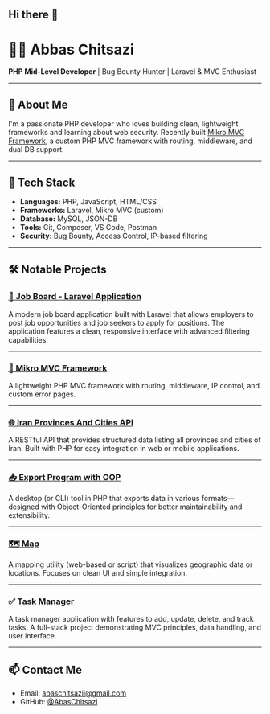 ## Hi there 👋
# 👨‍💻 Abbas Chitsazi

**PHP Mid-Level Developer** | Bug Bounty Hunter | Laravel & MVC Enthusiast

---

## 🚀 About Me

I'm a passionate PHP developer who loves building clean, lightweight frameworks and learning about web security. Recently built [Mikro MVC Framework](https://github.com/AbasChitsazi/micro-mvc-framework), a custom PHP MVC framework with routing, middleware, and dual DB support.

---

## 🔧 Tech Stack

- **Languages:** PHP, JavaScript, HTML/CSS
- **Frameworks:** Laravel, Mikro MVC (custom)
- **Database:** MySQL, JSON-DB
- **Tools:** Git, Composer, VS Code, Postman
- **Security:** Bug Bounty, Access Control, IP-based filtering

---

## 🛠 Notable Projects

### [🚀 Job Board - Laravel Application](https://github.com/AbasChitsazi/jobBoard)
A modern job board application built with Laravel that allows employers to post job opportunities and job seekers to apply for positions. The application features a clean, responsive interface with advanced filtering capabilities.

---

### [🔗 Mikro MVC Framework](https://github.com/AbasChitsazi/micro-mvc-framework)
A lightweight PHP MVC framework with routing, middleware, IP control, and custom error pages.

---

### [🌐 Iran Provinces And Cities API](https://github.com/AbasChitsazi/Iran-Provinces-And-Cities-API)
A RESTful API that provides structured data listing all provinces and cities of Iran. Built with PHP for easy integration in web or mobile applications.

---

### [📥 Export Program with OOP](https://github.com/AbasChitsazi/Export-Program-with-oop)
A desktop (or CLI) tool in PHP that exports data in various formats—designed with Object-Oriented principles for better maintainability and extensibility.

---

### [🗺 Map](https://github.com/AbasChitsazi/Map)
A mapping utility (web-based or script) that visualizes geographic data or locations. Focuses on clean UI and simple integration.

---

### [✅ Task Manager](https://github.com/AbasChitsazi/TaskManager)
A task manager application with features to add, update, delete, and track tasks. A full-stack project demonstrating MVC principles, data handling, and user interface.






---

## 📫 Contact Me

- Email: abaschitsazii@gmail.com
- GitHub: [@AbasChitsazi](https://github.com/AbasChitsazi)
